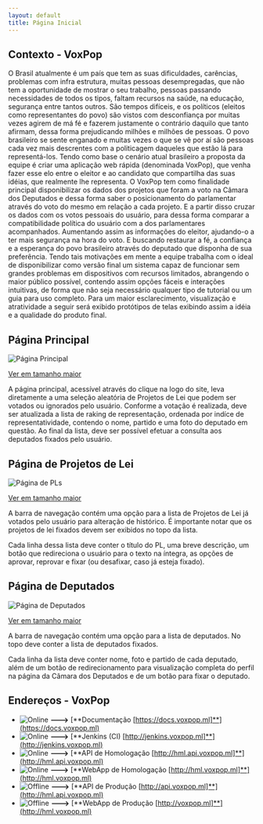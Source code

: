 ```yaml
---
layout: default
title: Página Inicial
---
```


## Contexto - VoxPop

O Brasil atualmente é um país que tem as suas dificuldades, carências, problemas com infra estrutura, muitas pessoas desempregadas, que não tem a oportunidade de mostrar o seu trabalho, pessoas passando necessidades de todos os tipos, faltam recursos na saúde, na educação, segurança entre tantos outros. São tempos difíceis, e os políticos (eleitos como representantes do povo) são vistos com desconfiança por muitas vezes agirem de má fé e fazerem justamente o contrário daquilo que tanto afirmam, dessa forma prejudicando milhões e milhões de pessoas. O povo brasileiro se sente enganado e muitas vezes o que se vê por aí são pessoas cada vez mais descrentes com a politicagem daqueles que estão lá para representá-los. Tendo como base o cenário atual brasileiro a proposta da equipe é criar uma aplicação web rápida (denominada VoxPop), que venha fazer esse elo entre o eleitor e ao candidato que compartilha das suas idéias, que realmente lhe representa. O VoxPop tem como finalidade principal disponibilizar os dados dos projetos que foram a voto na Câmara dos Deputados e dessa forma saber o posicionamento do parlamentar através do voto do mesmo em relação a cada projeto. E a partir disso cruzar os dados com os votos pessoais do usuário, para dessa forma comparar a compatibilidade política do usuário com a dos parlamentares acompanhados. Aumentando assim as informações do eleitor, ajudando-o a ter mais segurança na hora do voto. E  buscando restaurar a fé, a confiança e a esperança do povo brasileiro através do deputado que disponha de sua preferência.
Tendo tais motivações em mente a equipe trabalha com o ideal de disponibilizar como versão final um sistema capaz de funcionar sem grandes problemas em dispositivos com recursos limitados, abrangendo o maior público possível, contendo assim opções fáceis e interações intuitivas, de forma que não seja necessário qualquer tipo de tutorial ou um guia para uso completo. Para um maior esclarecimento, visualização e atratividade a seguir será exibido protótipos de telas exibindo assim a idéia e a qualidade do produto final.

## Página Principal

![Página Principal](https://image.ibb.co/eXQEmc/prot1.png)

[Ver em tamanho maior](https://image.ibb.co/eXQEmc/prot1.png)

A página principal, acessível através do clique na logo do site, leva diretamente a uma seleção aleatória de Projetos de Lei que podem ser votados ou ignorados pelo usuário. Conforme a votação é realizada, deve ser atualizada a lista de raking de representação, ordenada por indíce de representatividade, contendo o nome, partido e uma foto do deputado em questão. Ao final da lista, deve ser possível efetuar a consulta aos deputados fixados pelo usuário.

## Página de Projetos de Lei

![Página de PLs](https://image.ibb.co/i5poex/prot2.png)

[Ver em tamanho maior](https://image.ibb.co/i5poex/prot2.png)

A barra de navegação contém uma opção para a lista de Projetos de Lei já votados pelo usuário para alteração de histórico. É importante notar que os projetos de lei fixados devem ser exibidos no topo da lista.

Cada linha dessa lista deve conter o título do PL, uma breve descrição, um botão que redireciona o usuário para o texto na íntegra, as opções de aprovar, reprovar e fixar (ou desafixar, caso já esteja fixado).

## Página de Deputados

![Página de Deputados](https://image.ibb.co/fcbn6c/prot3.png)

[Ver em tamanho maior](https://image.ibb.co/i5poex/prot2.png)

A barra de navegação contém uma opção para a lista de deputados. No topo deve conter a lista de deputados fixados.

Cada linha da lista deve conter nome, foto e partido de cada deputado, além de um botão de redirecionamento para visualização completa do perfil na página da Câmara dos Deputados e de um botão para fixar o deputado.

## Endereços - VoxPop 

* ![Online](https://img.shields.io/badge/STATUS-Online-green.svg) **--->** [**Documentação [https://docs.voxpop.ml]**](https://docs.voxpop.ml)
* ![Online](https://img.shields.io/badge/STATUS-Online-green.svg) **--->** [**Jenkins (CI) [http://jenkins.voxpop.ml]**](http://jenkins.voxpop.ml)
* ![Online](https://img.shields.io/badge/STATUS-Online-green.svg) **--->** [**API de Homologação [http://hml.api.voxpop.ml]**](http://hml.api.voxpop.ml)
* ![Online](https://img.shields.io/badge/STATUS-Online-green.svg) **--->** [**WebApp de Homologação [http://hml.voxpop.ml]**](http://hml.voxpop.ml)
* ![Offline](https://img.shields.io/badge/STATUS-Offline-red.svg) **--->** [**API de Produção [http://api.voxpop.ml]**](http://hml.api.voxpop.ml)
* ![Offline](https://img.shields.io/badge/STATUS-Offline-red.svg) **--->** [**WebApp de Produção [http://voxpop.ml]**](http://hml.voxpop.ml)
